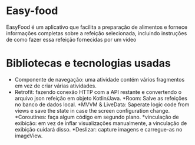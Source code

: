 # Easy-food
EasyFood é um aplicativo que facilita a preparação de alimentos e fornece informações completas sobre a refeição selecionada, incluindo instruções de como fazer essa refeição fornecidas por um vídeo


# Bibliotecas e tecnologias usadas
* Componente de navegação: uma atividade contém vários fragmentos em vez de criar várias atividades.
* Retrofit: fazendo conexão HTTP com a API restante e convertendo o arquivo json refeição em objeto Kotlin/Java.
*Room: Salve as refeições no banco de dados local.
*MVVM & LiveData: Saperate logic code from views e save the state in case the screen configuration change.
*Coroutines: faça algum código em segundo plano.
*vinculação de exibição: em vez de inflar visualizações manualmente, a vinculação de exibição cuidará disso.
*Deslizar: capture imagens e carregue-as no imageView.
